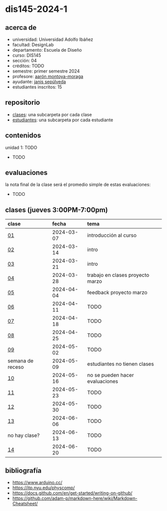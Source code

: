 # dis145-2024-1

## acerca de

- universidad: Universidad Adolfo Ibáñez
- facultad: DesignLab
- departamento: Escuela de Diseño
- curso: DIS145
- sección: 04
- créditos: TODO
- semestre: primer semestre 2024
- profesore: [aarón montoya-moraga](https://github.com/montoyamoraga/)
- ayudante: [janis sepúlveda](https://github.com/janisepulveda)
- estudiantes inscritos: 15

## repositorio

- [clases](./clases/): una subcarpeta por cada clase
- [estudiantes](./estudiantes/): una subcarpeta por cada estudiante

## contenidos

unidad 1: TODO

- TODO

## evaluaciones

la nota final de la clase será el promedio simple de estas evaluaciones:

- TODO

## clases (jueves 3:00PM-7:00pm)

| clase                  | fecha      | tema                             |
| :--------------------- | :--------- | :------------------------------- |
| [01](clases/clase-01/) | 2024-03-07 | introducción al curso            |
| [02](clases/clase-02/) | 2024-03-14 | intro                            |
| [03](clases/clase-03/) | 2024-03-21 | intro                            |
| [04](clases/clase-04/) | 2024-03-28 | trabajo en clases proyecto marzo |
| [05](clases/clase-05/) | 2024-04-04 | feedback proyecto marzo          |
| [06](clases/clase-06/) | 2024-04-11 | TODO                             |
| [07](clases/clase-07/) | 2024-04-18 | TODO                             |
| [08](clases/clase-08/) | 2024-04-25 | TODO                             |
| [09](clases/clase-09/) | 2024-05-02 | TODO                             |
| semana de receso       | 2024-05-09 | estudiantes no tienen clases     |
| [10](clases/clase-10/) | 2024-05-16 | no se pueden hacer evaluaciones  |
| [11](clases/clase-11/) | 2024-05-23 | TODO                             |
| [12](clases/clase-12/) | 2024-05-30 | TODO                             |
| [13](clases/clase-13/) | 2024-06-06 | TODO                             |
| no hay clase?          | 2024-06-13 | TODO                             |
| [14](clases/clase-14/) | 2024-06-20 | TODO                             |

## bibliografía

- <https://www.arduino.cc/>
- <https://itp.nyu.edu/physcomp/>
- <https://docs.github.com/en/get-started/writing-on-github/>
- <https://github.com/adam-p/markdown-here/wiki/Markdown-Cheatsheet/>
